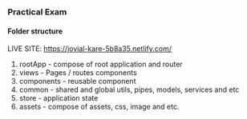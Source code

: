 ### Practical Exam

#### Folder structure

LIVE SITE: https://jovial-kare-5b8a35.netlify.com/

1. rootApp - compose of root application and router
2. views - Pages / routes components
3. components - reusable component
4. common - shared and global utils, pipes, models, services and etc
5. store - application state
6. assets - compose of assets, css, image and etc.
